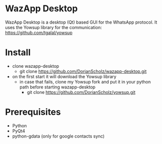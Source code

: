 WazApp Desktop
==============
WazApp Desktop is a desktop (Qt) based GUI for the WhatsApp protocol.
It uses the Yowsup library for the communication: https://github.com/tgalal/yowsup

Install
=======
- clone wazapp-desktop
    - git clone https://github.com/DorianScholz/wazapp-desktop.git
- on the first start it will download the Yowsup library
    - in case that fails, clone my Yowsup fork and put it in your python path before starting wazapp-desktop
        - git clone https://github.com/DorianScholz/yowsup.git

Prerequisites
=============
- Python
- PyQt4
- python-gdata (only for google contacts sync)
